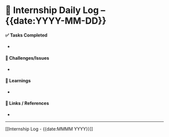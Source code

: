 # 📅 Internship Daily Log – {{date:YYYY-MM-DD}}

#### ✅ Tasks Completed
-  

#### 🤔 Challenges/Issues
-  

#### 🌱 Learnings
-  

#### 🔗 Links / References
-  

---
[[Internship Log - {{date:MMMM YYYY}}]]
